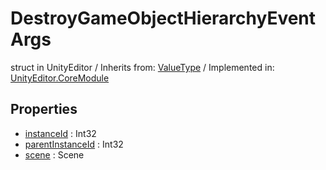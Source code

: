 # DestroyGameObjectHierarchyEventArgs
struct in UnityEditor
 / Inherits from: <a href="https://docs.unity3d.com/6000.0/Documentation/ScriptReference/ValueType.html">ValueType</a> / Implemented in: <a href="https://docs.unity3d.com/6000.0/Documentation/ScriptReference/UnityEditor.CoreModule.html">UnityEditor.CoreModule</a>

## Properties
- <a href="https://docs.unity3d.com/6000.0/Documentation/ScriptReference/DestroyGameObjectHierarchyEventArgs-instanceId.html">instanceId</a> : Int32
- <a href="https://docs.unity3d.com/6000.0/Documentation/ScriptReference/DestroyGameObjectHierarchyEventArgs-parentInstanceId.html">parentInstanceId</a> : Int32
- <a href="https://docs.unity3d.com/6000.0/Documentation/ScriptReference/DestroyGameObjectHierarchyEventArgs-scene.html">scene</a> : Scene
